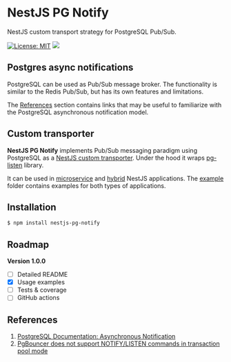 # NestJS PG Notify

NestJS custom transport strategy for PostgreSQL Pub/Sub.

[![License: MIT](https://img.shields.io/badge/License-MIT-brightgreen.svg)](./LICENSE)
![](https://img.shields.io/npm/v/nestjs-pg-notify.svg)

## Postgres async notifications

PostgreSQL can be used as Pub/Sub message broker.
The functionality is similar to the Redis Pub/Sub, but has its own features and limitations.

The [References](#References) section contains links that may be useful to familiarize 
with the PostgreSQL asynchronous notification model.

## Custom transporter

**NestJS PG Notify** implements Pub/Sub messaging paradigm using PostgreSQL as a [NestJS custom transporter](https://docs.nestjs.com/microservices/custom-transport). 
Under the hood it wraps [pg-listen](https://github.com/andywer/pg-listen) library.

It can be used in [microservice](https://docs.nestjs.com/microservices/basics) and [hybrid](https://docs.nestjs.com/faq/hybrid-application) 
NestJS applications. The [example](./example) folder contains examples for both types of applications.

## Installation

```bash
$ npm install nestjs-pg-notify
```

## Roadmap

**Version 1.0.0**
- [ ] Detailed README
- [x] Usage examples
- [ ] Tests & coverage
- [ ] GitHub actions

## References

1. [PostgreSQL Documentation: Asynchronous Notification](https://www.postgresql.org/docs/9.1/libpq-notify.html)
2. [PgBouncer does not support NOTIFY/LISTEN commands in transaction pool mode](https://www.pgbouncer.org/features.html)